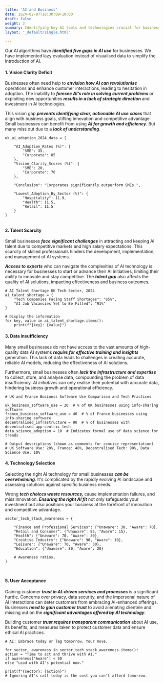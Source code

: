 ```yaml
---
title: 'AI and Business'
date: 2024-02-07T18:30:08+10:00
draft: false
weight: 3
summary: Identifying key AI tools and technologies crucial for business innovation.
layout: "_default/single.html"

---
```


Our AI algorithms have ***identified five gaps in AI use*** for businesses. We have implemented lazy evaluation instead of visualised data to simplify the introduction of AI.

#### 1. Vision Clarity Deficit

Businesses often need help to ***envision how AI can revolutionise*** operations and enhance customer interactions, leading to hesitation in adoption. The inability to ***foresee AI's role in solving current problems*** or exploiting new opportunities ***results in a lack of strategic direction*** and investment in AI technologies. 

This vision gap ***prevents identifying clear, actionable AI use cases*** that align with business goals, stifling innovation and competitive advantage. Small businesses can benefit from using ***AI for growth and efficiency***. But many miss out due to a ***lack of understanding***.


```
uk_ai_adoption_2024_data = {

    "AI_Adoption_Rates (%)": {
        "SME": 35,
        "Corporate": 85
    },
    "Vision_Clarity_Scores (%)": {
        "SME": 20,
        "Corporate": 70
    },

    "Conclusion": "Corporates significantly outperform SMEs.",

    "Lowest_Adoption_By_Sector (%)": {
        "Hospitality": 11.9,
        "Health": 11.5,
        "Retail": 11.5
    }
}


```


#### 2. Talent Scarcity

Small businesses ***face significant challenges*** in attracting and keeping AI talent due to competitive markets and high salary expectations. This scarcity of skilled professionals hinders the development, implementation, and management of AI systems. 

***Access to experts*** who can navigate the complexities of AI technology is necessary for businesses to start or advance their AI initiatives, limiting their ability to innovate and stay competitive. The ***talent gap*** also affects the quality of AI solutions, impacting effectiveness and business outcomes.

```
# AI Talent Shortage UK Tech Sector, 2024
ai_talent_shortage = {
    "Tech Companies Facing Staff Shortages": "85%",
    "AI Job Vacancies Yet to Be Filled": "91%"
}

# Display the information
for key, value in ai_talent_shortage.items():
    print(f"{key}: {value}")
```

#### 3. Data Insufficiency

Many small businesses do not have access to the vast amounts of high-quality data AI systems ***require for effective training and insights*** generation. This lack of data leads to challenges in creating accurate, reliable AI models, reducing the effectiveness of AI solutions. 

Furthermore, small businesses often ***lack the infrastructure and expertise*** to collect, store, and analyse data, compounding the problem of data insufficiency. *AI initiatives* can only realise their potential with accurate data, hindering business growth and operational efficiency.

```
# UK and France Business Software Use Comparison and Tech Practices

uk_business_software_use = 20  # % of UK businesses using info-sharing software
france_business_software_use = 40  # % of France businesses using info-sharing software
decentralised_infrastructure = 90  # % of businesses with decentralised app-centric tech
data_science_adoption = 10  # Indicates formal use of data science for trends

# Output descriptions (shown as comments for concise representation)
# UK Software Use: 20%, France: 40%, Decentralised Tech: 90%, Data Science Use: 10%
```

#### 4. Technology Selection

Selecting the right AI technology for small businesses ***can be overwhelming***. It's complicated by the rapidly evolving AI landscape and assessing solutions against specific business needs.

Wrong ***tech choices waste resources,*** cause implementation failures, and miss innovation. ***Ensuring the right AI fit*** not only safeguards your investment but also positions your business at the forefront of innovation and competitive advantage.
```
sector_tech_stack_awareness = {

    "Finance and Professional Services": {"Unaware": 30, "Aware": 70},
    "Retail and Consumer": {"Unaware": 85, "Aware": 15},
    "Health": {"Unaware": 70, "Aware": 30},
    "Creative Industry": {"Unaware": 90, "Aware": 10},
    "Leisure": {"Unaware": 70, "Aware": 30},
    "Education": {"Unaware": 80, "Aware": 20}

    # Awareness ratios. 
}



```

#### 5. User Acceptance

Gaining customer ***trust in AI-driven services and processes*** is a significant hurdle. Concerns over privacy, data security, and the impersonal nature of AI interactions can deter customers from embracing AI-enhanced offerings. Businesses ***need to gain customer trust*** to avoid alienating clientele and missing out on the ***significant advantages offered by AI technology***.

Building customer ***trust requires transparent communication*** about AI use, its benefits, and measures taken to protect customer data and ensure ethical AI practices.

```
# AI: Embrace today or lag tomorrow. Your move.

for sector, awareness in sector_tech_stack_awareness.items():
action = "Time to act and thrive with AI." 
if awareness["Aware"] < 50 
else "Lead with AI's potential now."

print(f"{sector}: {action}")
# Ignoring AI's call today is the cost you can't afford tomorrow.

```